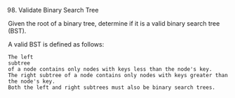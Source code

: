 98. Validate Binary Search Tree

Given the root of a binary tree, determine if it is a valid binary search tree (BST).

A valid BST is defined as follows:

    The left
    subtree
    of a node contains only nodes with keys less than the node's key.
    The right subtree of a node contains only nodes with keys greater than the node's key.
    Both the left and right subtrees must also be binary search trees.
